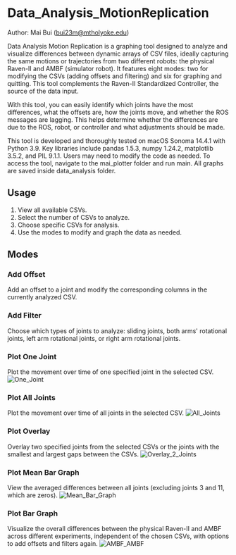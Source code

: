 # Data_Analysis_MotionReplication
Author: Mai Bui (bui23m@mtholyoke.edu)

Data Analysis Motion Replication is a graphing tool designed to analyze and visualize differences between dynamic arrays of CSV files, ideally capturing the same motions or trajectories from two different robots: the physical Raven-II and AMBF (simulator robot). It features eight modes: two for modifying the CSVs (adding offsets and filtering) and six for graphing and quitting. This tool complements the Raven-II Standardized Controller, the source of the data input.

With this tool, you can easily identify which joints have the most differences, what the offsets are, how the joints move, and whether the ROS messages are lagging. This helps determine whether the differences are due to the ROS, robot, or controller and what adjustments should be made.

This tool is developed and thoroughly tested on macOS Sonoma 14.4.1 with Python 3.9. Key libraries include pandas 1.5.3, numpy 1.24.2, matplotlib 3.5.2, and PIL 9.1.1. Users may need to modify the code as needed. To access the tool, navigate to the mai_plotter folder and run main. All graphs are saved inside data_analysis folder. 

## Usage
1. View all available CSVs.
2. Select the number of CSVs to analyze.
3. Choose specific CSVs for analysis.
4. Use the modes to modify and graph the data as needed.

## Modes

### Add Offset
Add an offset to a joint and modify the corresponding columns in the currently analyzed CSV.

### Add Filter
Choose which types of joints to analyze: sliding joints, both arms' rotational joints, left arm rotational joints, or right arm rotational joints.

### Plot One Joint
Plot the movement over time of one specified joint in the selected CSV.
![One_Joint](https://github.com/MHC-RobotSimulators-Research/Data_Analysis_MotionReplication/assets/83102564/9b570a1d-c3f5-4ee5-89e7-c3bc8061076f)


### Plot All Joints
Plot the movement over time of all joints in the selected CSV.
![All_Joints](https://github.com/MHC-RobotSimulators-Research/Data_Analysis_MotionReplication/assets/83102564/e06adb10-28c9-4f11-8902-3f575ad7ac44)

### Plot Overlay
Overlay two specified joints from the selected CSVs or the joints with the smallest and largest gaps between the CSVs.
![Overlay_2_Joints](https://github.com/MHC-RobotSimulators-Research/Data_Analysis_MotionReplication/assets/83102564/e8bd7334-3af4-4db1-9939-206df2520cdf)

### Plot Mean Bar Graph
View the averaged differences between all joints (excluding joints 3 and 11, which are zeros).
![Mean_Bar_Graph](https://github.com/MHC-RobotSimulators-Research/Data_Analysis_MotionReplication/assets/83102564/170989f3-824a-45ff-8358-b4f88040b55c)

### Plot Bar Graph
Visualize the overall differences between the physical Raven-II and AMBF across different experiments, independent of the chosen CSVs, with options to add offsets and filters again.
![AMBF_AMBF](https://github.com/MHC-RobotSimulators-Research/Data_Analysis_MotionReplication/assets/83102564/cdc6f20f-ecba-42fa-86be-e096631d3052)
